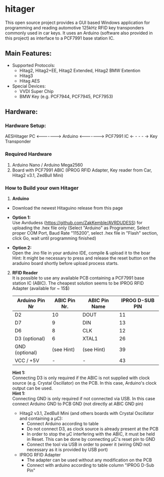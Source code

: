 # hitager
This open source project provides a GUI based Windows application for programming and reading automotive 125kHz RFID key transponders commonly used in car keys. It uses an Arduino (software also provided in this project) as interface to a PCF7991 base station IC.

## Main Features:
- Supported Protocols:
  - Hitag2, Hitag2+EE, Hitag2 Extended, Hitag2 BMW Extention
  - Hitag3
  - Hitag AES
- Special Devices:
  - VVDI Super Chip
  - BMW Key (e.g. PCF7944, PCF7945, PCF7953)

## Hardware:
### Hardware Setup:
AESHitager PC <-------> Arduino <-------> PCF7991 IC <- - - - -> Key Transponder

### Required Hardware
1. Arduino Nano / Arduino Mega2560
2. Board with PCF7991 ABIC (IPROG RFID Adapter, Key reader from Car, Hitag2 v3.1, ZedBull Mini)

### How to Build your own Hitager  

1. **Arduino**  
  - Download the newest Hitaguino release from this page
  - **Option 1:**   
    Use Avrdudess (https://github.com/ZakKemble/AVRDUDESS) for uploading the .hex file only (Select "Arduino" as Programmer, Select proper COM Port, Baud Rate "115200", select .hex file in "Flash" section, click Go, wait until programming finished)
 
   - **Option 2:**   
   Open the .ino file in your arduino IDE, compile & upload it to the boar
   Hint: It might be necessary to press and release the reset button on the araduino board shortly before upload process starts.

2. **RFID Reader**  
   It is possible to use any available PCB containing a PCF7991 base station IC (ABIC). The cheapest solution seems to be IPROG RFID Adapter (available for ~ 15$)
   
   | Arduino Pin Nr | ABIC Pin Nr. | ABIC Pin Name | IPROG D-SUB PIN |
   | -------------- | ------------ | ------------- | --------------- |
   |        D2      |      10      |       DOUT    |        11       |
   |        D7      |       9      |       DIN     |        13       |
   |        D6      |       8      |       CLK     |        12       |
   |  D3 (optional) |       6      |      XTAL1    |        26       |
   | GND (optional) |  (see Hint)  |   (see Hint)  |        39       |
   |   VCC / +5V    |      -       |        -      |        43       |
   
   
   **Hint 1:**  
   Connecting D3 is only required if the ABIC is not supplied with clock source (e.g. Crystal Oscillator) on the PCB. In this case, Arduino's clock output can be used.  
   **Hint 1:**  
   Connecting GND is only required if not connected via USB. In this case connect Arduino GND to PCB GND (not directly at ABIC GND pin)
   
    - Hitag2 v3.1, ZedBull Mini (and others boards with Crystal Oscillator and containing a µC):  
      - Connect Arduino according to table
      - Do not connect D3, as clock source is already present at the PCB
      - In order to stop the µC interfering with the ABIC, it must be held in Reset. This can be done by connecting µC's reset pin to GND
      - Connect the tool via USB in order to power it (wiring GND not necessary as it is provided by USB port)
    - IPROG RFID Adapter
      - The adapter can be used without any modification on the PCB
      - Connect with arduino according to table column "IPROG  D-Sub Pin"

